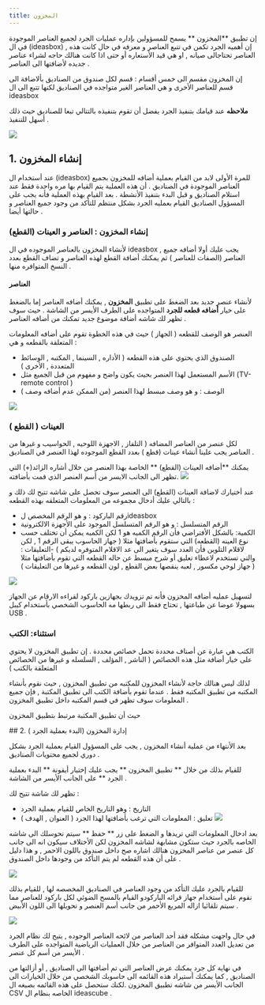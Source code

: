 ```yaml
---
title: المخزون
---
```


إن تطبيق **المخزون ** يسمح للمسؤولين بإداره عمليات الجرد لجميع العناصر الموجودة في ال (ideasbox) , إن أهميه الجرد تكمن في تتبع العناصر و معرفه في حال كانت هذه العناصر تحتاجالى صيانه , او هي قيد الأستعاره أو حتى اذا كانت هنالك حاجه لشراء عناصر جديده لأضافتها الى العناصر . 

إن المخزون مقسم الى خمس أقسام : قسم لكل صندوق من الصناديق بألاضافة الى قسم للعناصر الأخرى و هي العناصر الغير متواجده في الصناديق لكنها تتبع الى ال ideasbox

**ملاحظه**
عند قيامك بتنفيذ الجرد يفضل أن تقوم بتنفيذه بالتتالي تبعا للصناديق حيث ذلك أسهل للتنفيذ .


![](stock1.png)

## 1. إنشاء المخزون 

عند أستخدام ال (ideasbox) للمرة الأولى لابد من القيام بعملية أضافه للمخزون بجميع العناصر الموجودة في الصناديق . أن هذه العملية يتم القيام بها مره واحدة فقط عند استلام الصناديق و قبل البدء بتنفيذ الأنشطة . 
بعد القيام بهذه العملية فأنه يجب على المسؤول الصناديق القيام بعمليه الجرد بشكل منتظم للتأكد من وجود جميع العناصر و حالتها أيضا .

 


### إنشاء المخزون : العناصر و العينات (القطع)

لأنشاء المخزون بالعناصر الموجوده في ال ideasbox  , يجب عليك أولا أضافه جميع العناصر (الصفات للعناصر ) ثم يمكنك أضافة القطع لهذه العناصر و تضاف القطع بعدد النسخ المتوافره منها .



#### العناصر
لأنشاء عنصر جديد بعد الضغط على تطبيق **المخزون** , يمكنك أضافه العناصر إما بالضغط على خيار **أضافه قطعه للجرد** المتواجده على الطرف الأيسر من الشاشة . حيث سوف تظهر لك شاشه أضافة موضوع جديد تمكنك من أضافه العناصر .

العنصر هو الوصف للقطعه ( الجهاز ) حيث في هذه الخطوة تقوم على أضافه المعلومات المتعلقة بالقطعه و هي :
- الصندوق الذي يحتوي على هذه القطعه ( الأداره , السينما , المكتبه , الوسائط المتعددة , الأخرى )
- الأسم المستعمل لهذا العنصر  بحيث يكون واضح و مفهوم من قبل الجميع مثل (TV-remote control )
- الوصف : و هو وصف مبسط لهذا العنصر (من الممكن عدم أضافه وصف )


![](additem-stock.png)


### العينات ( القطع )

لكل عنصر من العناصر المضافه ( التلفاز , الاجهزة اللوحيه , الحواسيب و غيرها من العناصر يجب علينا أنشاء عينات (قطع ) بعدد القطع الموجوده لهذا العنصر في الصناديق .

 يمكنك **أضافه العينات (القطع) ** الخاصة بهذا العنصر من خلال أشاره الزائد(+) التي تظهر الى الجانب الايسر من أسم العنصر الذي قمت بأضافته. 
 ![](add.png)

عند أختيارك لاضافة العينات (القطع) الى العنصر سوف تحصل على شاشه تتيح لك ذلك و بالتالي عليك أدخال مجموعه من المعلومات المتعلقه بهذه القطعه :

- رقم الباركود : و هو الرقم المخصص لideasbox 
- الرقم المتسلسل : و هو الرقم المتسلسل الموجود على الأجهزة الالكترونية 
- الكمية: بالشكل الأفتراضي فأن الرقم الكميه هو 1 لكن الكميه يمكن أن تختلف حسب نوع العينه (القطعه) التي ستقوم بأضافتها مثلا ( جهاز الحاسوب يبقى الرقم 1 , لكن لاقلام التلوين فأن العدد سوف يتغير الى عد الاقلام المتوفره لديكم )
-التعليقات : والتي تستخدم لاعطاء تعليق أو شرح مبسط عن حاله القطعه التي تقوم بأضافتها مثلا ( جهاز لوحي مكسور , لعبه ينقصها بعض القطع , لون القطعه و غيرها من التعليقات )


![](stock-additem.png)

لتسهيل عمليه أضافه المخزون فأنه تم تزويدك بجهازين باركود لقراءه الارقام عن الجهاز بسهولا عوضا عن طباعتها , تحتاج فقط الى ربطها مه الحاسوب الشخصي بأستخدام كيبل USB .




### استثناء: الكتب

الكتب هي عبارة عن أصناف محددة تحمل خصائص محددة . إن تطبيق المخزون لا يحتوي على خيار أضافة مثل هذه الخصائص ( الناشر , المؤلف , السلسله و غيرها من الخصائص المتعلقة بالكتب ) 

لذلك ليس هنالك حاجة لأنشاء المخزون للمكتبه من تطبيق المخزون , حيث نقوم بأنشاء المكتبه من تطبيق المكتبه فقط .
عندما تقوم بأضافة الكتب الى تطبيق المكتبة , فإن جميع المعلومات سوف تظهر في قسم المكتبه داخل تطبيق المخزون .

حيث أن تطبيق المكتبة مرتبط بتطبيق المخزون 


## 2. إدارة المخزون (البدء بعملية الجرد )

بعد الأنتهاء من عملية أنشاء المخزون , يجب على المسؤول القيام بعملية الجرد بشكل دوري لجميع محتويات الصناديق .

للقيام بذلك من خلال ** تطبيق المخزون  ** يجب عليك إختيار أيقونة ** البدء بعملية الجرد ** على الجانب الأيسر من الشاشة . 

تظهر لك شاشة تتيح لك :
 
- التاريخ :  وهو التاريخ الخاص للقيام بعملية الجرد 
- تعليق : المعلومات التي ترغب بأضافتها لهذا الجرد ( العنوان , الهدف )
 ![](inventory.png)


بعد ادخال المعلومات التي تريدها و الضغط على زر ** حفظ  ** سيتم تحوسلك الى شاشه الخاصه بالجرد حيث ستكون مشابهة لشاشه المخزون لكن الأختلاف سيكون انه الى جانب كل عنصر من عناصر المخزون هنالك اشاره صح داخل صندوق باللون الاحمر , و هذا دليل على أن هذه القطعه لم يتم التأكد من وجودها داخل الصندوق .

![](inventory-list.png)

للقيام بالجرد عليك التأكد من وجود العناصر في الصناديق المخصصه لها , للقيام بذلك نقوم على أستخدام جهاز قرائه الباركودو القيام بالمسح الضوئي لكل باركود للعناصر مما سيتم تلقائيا ازاله المربع الأحمر من جانب أسم العنصر و تحويلها الى اللون اﻷبيض .

![](inventory-done.png)

في حال واجهت مشكله فقد أحد العناصر من لائحه العناصر الوجوده , يتيح لك نظام الجرد من تعديل العدد المتوافر من العناصر من خلال العمليات الرياضية المتواجده على الطرف الأيسر من أسم كل عنصر .

في نهاية كل جرد يمكنك عرض العناصر التي تم أضافتها الى الصناديق , أو أزالتها من الصناديق , كما يمكنك أستيراد هذه القائمه الى حاسوبك الشخصي من خلال الخيارات الى الجانب الأيسر من شاشه تطبيق المخزون .لكنك ستحصل على هذه القائمه بصيغه ال CSV الخاصه بنظام ال ideascube .



